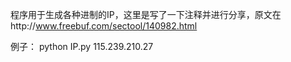 程序用于生成各种进制的IP，这里是写了一下注释并进行分享，原文在http://www.freebuf.com/sectool/140982.html

例子：
python IP.py 115.239.210.27